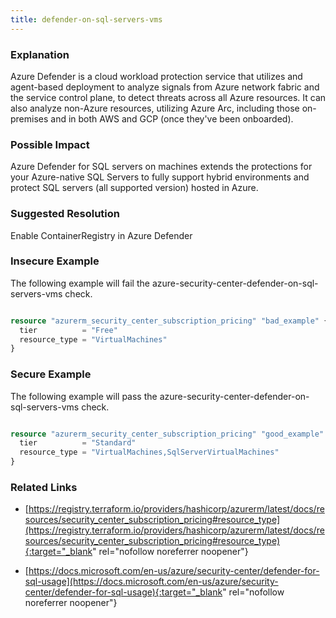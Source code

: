 ```yaml
---
title: defender-on-sql-servers-vms
---
```


### Explanation

Azure Defender is a cloud workload protection service that utilizes and agent-based deployment to analyze signals from Azure network fabric and the service control plane, to detect threats across all Azure resources. It can also analyze non-Azure resources, utilizing Azure Arc, including those on-premises and in both AWS and GCP (once they've been onboarded).

### Possible Impact
Azure Defender for SQL servers on machines extends the protections for your Azure-native SQL Servers to fully support hybrid environments and protect SQL servers (all supported version) hosted in Azure.

### Suggested Resolution
Enable ContainerRegistry in Azure Defender


### Insecure Example

The following example will fail the azure-security-center-defender-on-sql-servers-vms check.

```terraform

resource "azurerm_security_center_subscription_pricing" "bad_example" {
  tier          = "Free"
  resource_type = "VirtualMachines"
}

```



### Secure Example

The following example will pass the azure-security-center-defender-on-sql-servers-vms check.

```terraform

resource "azurerm_security_center_subscription_pricing" "good_example" {
  tier          = "Standard"
  resource_type = "VirtualMachines,SqlServerVirtualMachines"
}

```




### Related Links


- [https://registry.terraform.io/providers/hashicorp/azurerm/latest/docs/resources/security_center_subscription_pricing#resource_type](https://registry.terraform.io/providers/hashicorp/azurerm/latest/docs/resources/security_center_subscription_pricing#resource_type){:target="_blank" rel="nofollow noreferrer noopener"}

- [https://docs.microsoft.com/en-us/azure/security-center/defender-for-sql-usage](https://docs.microsoft.com/en-us/azure/security-center/defender-for-sql-usage){:target="_blank" rel="nofollow noreferrer noopener"}


